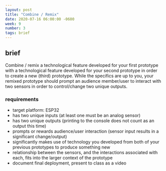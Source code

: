 ```yaml
---
layout: post
title: "Combine / Remix"
date: 2020-07-16 06:00:00 -0600
week: 9
number: 3
tags: brief
---
```


## brief

Combine / remix a technological feature developed for your first prototype with a technological feature developed for your second prototype in order to create a new (third) prototype. While the specifics are up to you, your remixed prototype should prompt an audience member/user to interact with two sensors in order to control/change two unique outputs.

### requirements

* target platform: ESP32
* has two unique inputs (at least one must be an analog sensor)
* has two unique outputs (printing to the console does not count as an output this time)
* prompts or rewards audience/user interaction (sensor input results in a significant change/output)
* significantly makes use of technology you developed from both of your previous prototypes to produce something new
* relationship between the sensors, and the interactions associated with each, fits into the larger context of the prototype
* document final deployment, present to class as a video
